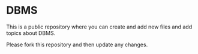 # DBMS

This is a public repository where you can create and add new files and add topics about DBMS.

Please fork this repository and then update any changes.
